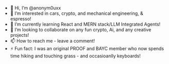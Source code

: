 - 👋 Hi, I’m @anonym0uxx
- 👀 I’m interested in cars, crypto, and mechanical engineering, & espresso!
- 🌱 I’m currently learning React and MERN stack/LLM Integrated Agents!
- 💞️ I’m looking to collaborate on any fun crypto, Ai, and any creative projects!
- 📫 How to reach me - leave a comment!
- ⚡ Fun fact: I was an original PROOF and BAYC member who now spends time hiking and touching grass - and occasioanlly keyboards!

<!---
anonym0uxx/anonym0uxx is a ✨ special ✨ repository because its `README.md` (this file) appears on your GitHub profile.
You can click the Preview link to take a look at your changes.
--->
